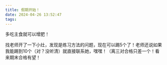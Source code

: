 ```yaml
---
title: 假期开始！
date: 2024-04-26 13:52:47
tags: 
---
```

多吃主食就可以增肥！

找老师开了一下小灶，发现是练习方法的问题，现在可以踢5个了！老师还说如果我能踢到10个（对？没听清）就直接联系她，嘿嘿！（离三对合格只差一个！看来期末合格有望！

 
